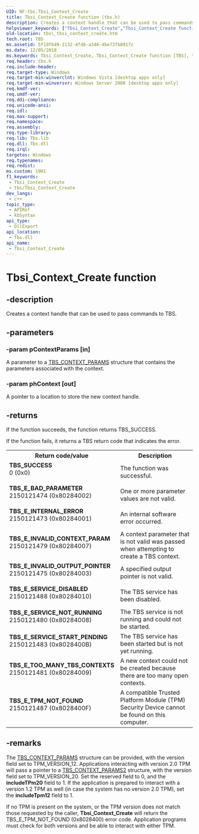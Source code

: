```yaml
---
UID: NF:tbs.Tbsi_Context_Create
title: Tbsi_Context_Create function (tbs.h)
description: Creates a context handle that can be used to pass commands to TBS.
helpviewer_keywords: ["Tbsi_Context_Create","Tbsi_Context_Create function [TBS]","tbs._tbsi_context_create","tbs/Tbsi_Context_Create"]
old-location: tbs\_tbsi_context_create.htm
tech.root: TBS
ms.assetid: 5f19f649-2132-4fd8-a346-4be73fb8917c
ms.date: 12/05/2018
ms.keywords: Tbsi_Context_Create, Tbsi_Context_Create function [TBS], tbs._tbsi_context_create, tbs/Tbsi_Context_Create
req.header: tbs.h
req.include-header: 
req.target-type: Windows
req.target-min-winverclnt: Windows Vista [desktop apps only]
req.target-min-winversvr: Windows Server 2008 [desktop apps only]
req.kmdf-ver: 
req.umdf-ver: 
req.ddi-compliance: 
req.unicode-ansi: 
req.idl: 
req.max-support: 
req.namespace: 
req.assembly: 
req.type-library: 
req.lib: Tbs.lib
req.dll: Tbs.dll
req.irql: 
targetos: Windows
req.typenames: 
req.redist: 
ms.custom: 19H1
f1_keywords:
 - Tbsi_Context_Create
 - tbs/Tbsi_Context_Create
dev_langs:
 - c++
topic_type:
 - APIRef
 - kbSyntax
api_type:
 - DllExport
api_location:
 - Tbs.dll
api_name:
 - Tbsi_Context_Create
---
```


# Tbsi_Context_Create function


## -description

Creates a context handle that can be used to pass commands to TBS.

## -parameters

### -param pContextParams [in]

A parameter to a [TBS_CONTEXT_PARAMS](/windows/win32/api/tbs/ns-tbs-tbs_context_params) structure that contains the parameters associated with the context.

### -param phContext [out]

A pointer to a location to store the new context handle.

## -returns

If the function succeeds, the function returns TBS_SUCCESS.

If the function fails, it returns a TBS return code that indicates the error.

<table>
<tr>
<th>Return code/value</th>
<th>Description</th>
</tr>
<tr>
<td width="40%">
<dl>
<dt><b>TBS_SUCCESS</b></dt>
<dt>0 (0x0)</dt>
</dl>
</td>
<td width="60%">
The function was successful.

</td>
</tr>
<tr>
<td width="40%">
<dl>
<dt><b>TBS_E_BAD_PARAMETER</b></dt>
<dt>2150121474 (0x80284002)</dt>
</dl>
</td>
<td width="60%">
One or more parameter values are not valid.

</td>
</tr>
<tr>
<td width="40%">
<dl>
<dt><b>TBS_E_INTERNAL_ERROR</b></dt>
<dt>2150121473 (0x80284001)</dt>
</dl>
</td>
<td width="60%">
An internal software error occurred.

</td>
</tr>
<tr>
<td width="40%">
<dl>
<dt><b>TBS_E_INVALID_CONTEXT_PARAM</b></dt>
<dt>2150121479 (0x80284007)</dt>
</dl>
</td>
<td width="60%">
A context parameter that is not valid was passed when attempting to create a TBS context.

</td>
</tr>
<tr>
<td width="40%">
<dl>
<dt><b>TBS_E_INVALID_OUTPUT_POINTER</b></dt>
<dt>2150121475 (0x80284003)</dt>
</dl>
</td>
<td width="60%">
A specified output pointer is not valid.

</td>
</tr>
<tr>
<td width="40%">
<dl>
<dt><b>TBS_E_SERVICE_DISABLED</b></dt>
<dt>2150121488 (0x80284010)</dt>
</dl>
</td>
<td width="60%">
The TBS service has been disabled.

</td>
</tr>
<tr>
<td width="40%">
<dl>
<dt><b>TBS_E_SERVICE_NOT_RUNNING</b></dt>
<dt>2150121480 (0x80284008)</dt>
</dl>
</td>
<td width="60%">
The TBS service is not running and could not be started.

</td>
</tr>
<tr>
<td width="40%">
<dl>
<dt><b>TBS_E_SERVICE_START_PENDING</b></dt>
<dt>2150121483 (0x8028400B)</dt>
</dl>
</td>
<td width="60%">
The TBS service has been started but is not yet running.

</td>
</tr>
<tr>
<td width="40%">
<dl>
<dt><b>TBS_E_TOO_MANY_TBS_CONTEXTS</b></dt>
<dt>2150121481 (0x80284009)</dt>
</dl>
</td>
<td width="60%">
A new context could not be created because there are too many open contexts.

</td>
</tr>
<tr>
<td width="40%">
<dl>
<dt><b>TBS_E_TPM_NOT_FOUND</b></dt>
<dt>2150121487 (0x8028400F)</dt>
</dl>
</td>
<td width="60%">
A compatible Trusted Platform Module (TPM) Security Device cannot be found on this computer.

</td>
</tr>
</table>

## -remarks

The [TBS_CONTEXT_PARAMS](/windows/win32/api/tbs/ns-tbs-tbs_context_params) structure can be provided, with the version field set to TPM_VERSION_12.
Applications interacting with version 2.0 TPM will pass a pointer to a [TBS_CONTEXT_PARAMS2](/windows/win32/api/tbs/ns-tbs-tbs_context_params2) structure, with the version field set to TPM_VERSION_20. Set the reserved field to 0, and the <b>includeTPm20</b> field to 1. If the application is prepared to interact with a version 1.2 TPM as well (in case the system has no version 2.0 TPM), set the <b>includeTpm12</b> field to 1.


If no TPM is present on the system, or the TPM version does not match those requested by the caller, <b>Tbsi_Context_Create</b> will return the TBS_E_TPM_NOT_FOUND (0x8028400) error code.  Application programs must check for both versions and be able to interact with either TPM.


